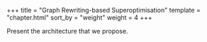 +++
title = "Graph Rewriting-based Superoptimisation"
template = "chapter.html"
sort_by = "weight"
weight = 4
+++

Present the architecture that we propose.